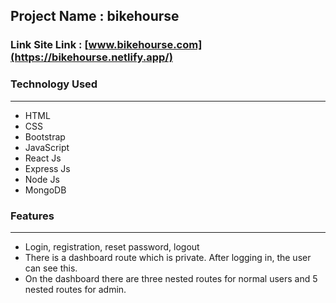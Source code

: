 ## Project Name : bikehourse
### Link Site Link :  [www.bikehourse.com](https://bikehourse.netlify.app/)

### Technology Used 
-------------------------
- HTML
- CSS
- Bootstrap 
- JavaScript
- React Js
- Express Js
- Node Js 
- MongoDB

### Features
-------------------------

- Login, registration, reset password, logout
- There is a dashboard route which is private. After logging in, the user can see this.
- On the dashboard there are three nested routes for normal users and 5 nested routes for admin.
